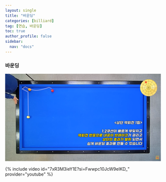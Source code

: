 ```yaml
---
layout: single
title: "바운딩"
categories: [billiard]
tag: [연습, 바운딩]
toc: true
author_profile: false
sidebar:
  nav: "docs"
---
```


### 바운딩

[![바운딩](/images/%EB%B0%94%EC%9A%B4%EB%94%A9.png)](https://1drv.ms/p/s!AuJKpwyYpUY9_TR44RZdVLu-sjBb?e=hhgSkZ)

{% include video id="7xR3M3ieY1E?si=Fwwpc10JcW9eIKD_" provider="youtube" %}
